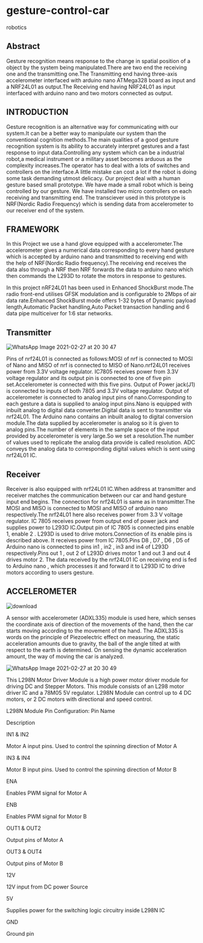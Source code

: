 # gesture-control-car
robotics
## Abstract
Gesture recognition means response to the change in
spatial position of a object by the system being
manipulated.There are two end the receiving one and the
transmitting one.The Transmitting end having three-axis
accelerometer interfaced with arduino nano ATMega328 board
as input and a NRF24L01 as output.The Receiving end having
NRF24L01 as input interfaced with arduino nano and two
motors connected as output.

## INTRODUCTION
Gesture recognition is an alternative way for communicating
with our system.It can be a better way to manipulate our
system than the conventional cognition methods.The main
qualities of a good gesture recognition system is its ability to
accurately interpret gestures and a fast response to input
data.Controlling any system which can be a industrial
robot,a medical instrument or a military asset becomes
arduous as the complexity increases.The operator has to deal
with a lots of switches and controllers on the interface.A
little mistake can cost a lot if the robot is doing some task
demanding utmost delicacy.
Our project deal with a human gesture based small
prototype. We have made a small robot which is being
controlled by our gesture. We have installed two micro
controllers on each receiving and transmitting end. The
transciever used in this prototype is NRF(Nordic Radio
Frequency) which is sending data from accelerometer to our
receiver end of the system.

## FRAMEWORK
In this Project we use a hand glove equipped with a
accelerometer.The accelerometer gives a numerical data
corresponding to every hand gesture which is accepted by
arduino nano and transmitted to receiving end with the help
of NRF(Nordic Radio frequency).The receiving end receives
the data also through a NRF then NRF forwards the data to
arduino nano which then commands the L293D to rotate the
motors in response to gestures.

In this project nRF24L01 has been used in Enhanced
ShockBurst mode.The radio front-end utilises GFSK
modulation and is configurable to 2Mbps of air data
rate.Enhanced ShockBurst mode offers 1-32 bytes of
Dynamic payload length,Automatic Packet handling,Auto Packet transaction handling and 6 data pipe multiceiver for
1:6 star networks.

## Transmitter

![WhatsApp Image 2021-02-27 at 20 30 47](https://user-images.githubusercontent.com/74725425/109392724-c03e2500-7943-11eb-87df-72d476f52d8b.jpeg)

Pins of nrf24L01 is connected as follows:MOSI of nrf is
connected to MOSI of Nano and MISO of nrf is
connected to MISO of Nano.nrf24L01 receives
power from 3.3V voltage regulator.
IC7805 receives power from 3.3V voltage regulator and
its output pin is connected to one of five pin
set.Accelerometer is connected with this five pins.
Output of Power jack(J1) is connected to inputs of both
7805 and 3.3V voltage regulator.
Output of accelerometer is connected to analog input
pins of nano.Corresponding to each gesture a data is
supplied to analog input pins.Nano is equipped with
inbuilt analog to digital data converter.Digital data is
sent to transmitter via nrf24L01.
The Arduino nano contains an inbuilt analog to digital
conversion module.The data supplied by
accelerometer is analog so it is given to analog
pins.The number of elements in the sample space of
the input provided by accelerometer is very large.So
we set a resolution.The number of values used to
replicate the analog data provide is called resolution.
ADC conveys the analog data to corresponding digital
values which is sent using nrf24L01 IC.

## Receiver

Receiver is also equipped with nrf24L01 IC.When
address at transmitter and receiver matches the
communication between our car and hand gesture
input end begins.
The connection for nrf24L01 is same as in
transmitter.The MOSI and MISO is connected to
MOSI and MISO of arduino nano respectively.The
nrf24L01 here also receives power from 3.3 V
voltage regulator.
IC 7805 receives power from output end of power jack
and supplies power to L293D IC.Output pin of IC
7805 is connected pins enable 1, enable 2 .
L293D is used to drive motors.Connection of its enable
pins is described above. It receives power from IC
7805.Pins D8 , D7 , D6 , D5 of Arduino nano is
connected to pins in1 , in2 , in3 and in4 of L293D
respectively.Pins out 1 , out 2 of L293D drives motor 1 and out 3 and
out 4 drives motor 2.
The data received by the nrf24L01 IC on receiving end
is fed to Arduino nano , which processes it and
forward it to L293D IC to drive motors according to
users gesture.

## ACCELEROMETER

![download](https://user-images.githubusercontent.com/74725425/109392784-08f5de00-7944-11eb-9d0c-4a744f9177d7.jpg)

A sensor with accelerometer (ADXL335) module is used here, which senses the coordinate axis of direction of the
movements of the hand, then the car starts moving according to the movement of the hand. The ADXL335 is words on the
principle of Piezoelectric effect on measuring, the static acceleration amounts due to gravity, the ball of the angle tilted at
with respect to the earth is determined. On sensing the dynamic acceleration amount, the way of moving the car is
analyzed.


![WhatsApp Image 2021-02-27 at 20 30 49](https://user-images.githubusercontent.com/74725425/109392753-e06de400-7943-11eb-9fcd-654e9019e056.jpeg)

This L298N Motor Driver Module is a high power motor driver module for driving DC and Stepper Motors. This module consists of an L298 motor driver IC and a 78M05 5V regulator. L298N Module can control up to 4 DC motors, or 2 DC motors with directional and speed control.

 

L298N Module Pin Configuration:
Pin Name

Description

IN1 & IN2

Motor A input pins. Used to control the spinning direction of Motor A

IN3 & IN4

Motor B input pins. Used to control the spinning direction of Motor B

ENA

Enables PWM signal for Motor A

ENB

Enables PWM signal for Motor B

OUT1 & OUT2

Output pins of Motor A

OUT3 & OUT4

Output pins of Motor B

12V

12V input from DC power Source

5V

Supplies power for the switching logic circuitry inside L298N IC

GND

Ground pin
